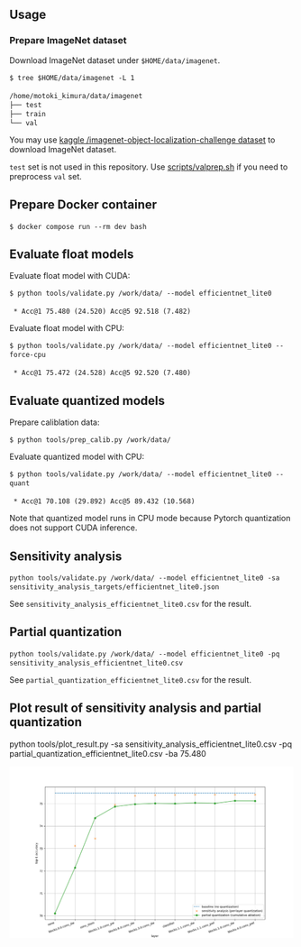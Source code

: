 ## Usage

### Prepare ImageNet dataset

Download ImageNet dataset under `$HOME/data/imagenet`.

```
$ tree $HOME/data/imagenet -L 1

/home/motoki_kimura/data/imagenet
├── test
├── train
└── val
```

You may use [kaggle /imagenet-object-localization-challenge dataset](https://www.kaggle.com/competitions/imagenet-object-localization-challenge/data)
to download ImageNet dataset.

`test` set is not used in this repository. Use [scripts/valprep.sh](scripts/valprep.sh) if you need to preprocess `val` set.

## Prepare Docker container

```
$ docker compose run --rm dev bash
```

## Evaluate float models

Evaluate float model with CUDA:

```
$ python tools/validate.py /work/data/ --model efficientnet_lite0

 * Acc@1 75.480 (24.520) Acc@5 92.518 (7.482)
```

Evaluate float model with CPU:

```
$ python tools/validate.py /work/data/ --model efficientnet_lite0 --force-cpu

 * Acc@1 75.472 (24.528) Acc@5 92.520 (7.480)
```

## Evaluate quantized models

Prepare caliblation data:

```
$ python tools/prep_calib.py /work/data/
```

Evaluate quantized model with CPU:

```
$ python tools/validate.py /work/data/ --model efficientnet_lite0 --quant

 * Acc@1 70.108 (29.892) Acc@5 89.432 (10.568)
```

Note that quantized model runs in CPU mode because Pytorch quantization does not support CUDA inference.

## Sensitivity analysis

```
python tools/validate.py /work/data/ --model efficientnet_lite0 -sa sensitivity_analysis_targets/efficientnet_lite0.json
```

See `sensitivity_analysis_efficientnet_lite0.csv` for the result.

## Partial quantization

```
python tools/validate.py /work/data/ --model efficientnet_lite0 -pq sensitivity_analysis_efficientnet_lite0.csv
```

See `partial_quantization_efficientnet_lite0.csv` for the result.

## Plot result of sensitivity analysis and partial quantization

python tools/plot_result.py -sa sensitivity_analysis_efficientnet_lite0.csv -pq partial_quantization_efficientnet_lite0.csv -ba 75.480

![](plot.png)
